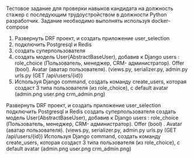Тестовое задание для проверки навыков кандидата на должность стажер с последующим трудоустройством в должности Python разработчик.
Задание необходимо выполнять используя docker- compose

1. Развернуть DRF проект, и создать приложение user_selection
2. подключить Postgresql и Redis
3. создать суперпользователя
4. создать модель User(AbstractBaseUser), добавив к Django users : role_choice (Пользователь, менеджер, CRM- администратор).
Offer (bool).
Avatar (аватар пользователя).
(views.py, serializer.py, admin.py urls.py (GET /api/users/{id})
5. Используя Django command, создать команду create_users, которая создаст 3 типа пользователя (из role_choice), с default avatar (admin.png user.png crm_admin.png)


Развернуть DRF проект, и создать приложение user_selection подключить Postgresql и Redis
создать суперпользователя
создать модель User(AbstractBaseUser), добавив к Django users : role_choice (Пользователь, менеджер, CRM- администратор).
Offer (bool) .
Avatar (аватар пользователя).
(views.py, serializer.py, admin.py urls.py (GET /api/users/{id})
Используя Django command, создать команду create_users, которая создаст 3 типа пользователя (из role_choice), с default avatar (admin.png user.png crm_admin.png)
